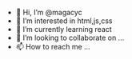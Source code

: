 - 👋 Hi, I’m @magacyc
- 👀 I’m interested in html,js,css
- 🌱 I’m currently learning react
- 💞️ I’m looking to collaborate on ...
- 📫 How to reach me ...

<!---
magacyc/magacyc is a ✨ special ✨ repository because its `README.md` (this file) appears on your GitHub profile.
You can click the Preview link to take a look at your changes.
--->
